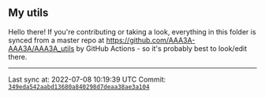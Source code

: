 ## My utils

Hello there! If you're contributing or taking a look, everything in this folder
is synced from a master repo at https://github.com/AAA3A-AAA3A/AAA3A_utils by GitHub Actions -
so it's probably best to look/edit there.

---

Last sync at: 2022-07-08 10:19:39 UTC
Commit: [`349eda542aabd13680a840298d7deaa38ae3a104`](https://github.com/AAA3A-AAA3A/AAA3A_utils/commit/349eda542aabd13680a840298d7deaa38ae3a104)
